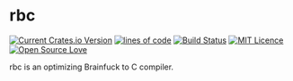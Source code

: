 # rbc
[![Current Crates.io Version](https://img.shields.io/crates/v/rbc.svg)](https://crates.io/crates/rbc)
[![lines of code](https://tokei.rs/b1/github/sci4me/rbc)](https://github.com/Aaronepower/tokei)
[![Build Status](https://travis-ci.org/sci4me/rbc.svg?branch=master)](https://travis-ci.org/sci4me/rbc)
[![MIT Licence](https://badges.frapsoft.com/os/mit/mit.svg?v=103)](https://opensource.org/licenses/mit-license.php)
[![Open Source Love](https://badges.frapsoft.com/os/v1/open-source.svg?v=103)](https://github.com/ellerbrock/open-source-badges/)

rbc is an optimizing Brainfuck to C compiler.